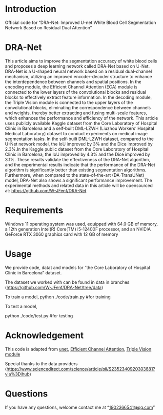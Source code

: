 # Introduction
Official code for “DRA-Net: Improved U-net White Blood Cell Segmentation Network Based on Residual Dual Attention”

# DRA-Net
This article aims to improve the segmentation accuracy of white blood cells and proposes a deep
learning network called DRA-Net based on U-Net. DRA-Net is a U-shaped neural network based on
a residual dual-channel mechanism, utilizing an improved encoder-decoder structure to enhance the
interdependence between channels and spatial positions. In the encoding module, the Efficient Channel Attention (ECA) module is connected to the lower layers of the convolutional blocks and residual
blocks to effectively extract feature information. In the decoding module, the Triple Vision module
is connected to the upper layers of the convolutional blocks, eliminating the correspondence between
channels and weights, thereby better extracting and fusing multi-scale features, which enhances the
performance and efficiency of the network. This article uses publicly available Kaggle dataset from
the Core Laboratory of Hospital Clinic in Barcelona and a self-built DML-LZWH (Liuzhou Workers’
Hospital Medical Laboratory) dataset to conduct experiments on medical image segmentation tasks.
In the self-built DML-LZWH dataset, compared to the U-Net network model, the IoU improved by
3% and the Dice improved by 2.3%.In the Kaggle public dataset from the Core Laboratory of Hospital
Clinic in Barcelona, the IoU improved by 4.3% and the Dice improved by 3.1%. These results validate
the effectiveness of the DRA-Net algorithm, and the experimental results indicate that the performance
of the DRA-Net algorithm is significantly better than existing segmentation algorithms. Furthermore,
when compared to the state-of-the-art (DA-TransUNet) model, DRA-Net also shows a significant
performance improvement. The experimental methods and related data in this article will be opensourced at: https://github.com/W-JFenf/DRA-Net

# Requirements

Windows 11 operating system was used, equipped with
64.0 GB of memory, a 12th generation Intel(R) Core(TM)
i5-12400F processor, and an NVIDIA GeForce RTX 3060
graphics card with 12 GB of memory

# Usage

We provide code, datat and models for “the Core Laboratory of Hospital Clinic in Barcelona” dataset.


The dataset we worked with can be found in data in branches (https://github.com/W-JFenf/DRA-Net/tree/data)

To train a model,
python ./code/train.py  #for training

To test a model,

python ./code/test.py  #for testing



# Acknowledgement

This code is adapted from [unet](https://github.com/zhixuhao/unet), [Efficient Channel Attention](https://github.com/BangguWu/ECANet), [Triple Vision module](https://github.com/landskape-ai/triplet-attention)


Special thanks to the data providers (https://www.sciencedirect.com/science/article/pii/S2352340920303681?via%3Dihub)

# Questions
If you have any questions, welcome contact me at “1902366541@qq.com”
